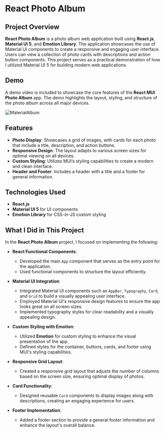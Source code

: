 # React Photo Album

## Project Overview

**React Photo Album** is a photo album web application built using **React.js**, **Material UI 5**, and **Emotion Library**. The application showcases the use of Material UI components to create a responsive and engaging user interface. Users can view a collection of photo cards with descriptions and action button components. This project serves as a practical demonstration of how I utilized Material UI 5 for building modern web applications.

## Demo

A demo video is included to showcase the core features of the **React MUI Photo Album** app. The demo highlights the layout, styling, and structure of the photo album across all major devices.

![MaterialAlbum](https://github.com/user-attachments/assets/b619c45e-8b1e-494f-a5b5-f421b6130bd5)

## Features

- **Photo Display**: Showcases a grid of images, with cards for each photo that include a title, description, and action buttons.
- **Responsive Design**: The layout adapts to various screen sizes for optimal viewing on all devices.
- **Custom Styling**: Utilizes MUI’s styling capabilities to create a modern and clean interface.
- **Header and Footer**: Includes a header with a title and a footer for general information.

## Technologies Used

- **React.js**
- **Material UI 5** for UI components
- **Emotion Library** for CSS-in-JS custom styling

## What I Did in This Project

In the **React Photo Album** project, I focused on implementing the following:

- **React Functional Components**:
  - Developed the main `App` component that serves as the entry point for the application.
  - Used functional components to structure the layout efficiently.

- **Material UI Integration**:
  - Integrated Material UI components such as `AppBar`, `Typography`, `Card`, and `Grid` to build a visually appealing user interface.
  - Employed Material UI's responsive design features to ensure the app looks great on all screen sizes.
  - Implemented typography styles for clear readability and a visually appealing design.

- **Custom Styling with Emotion**:
  - Utilized **Emotion** for custom styling to enhance the visual presentation of the app.
  - Defined styles for the container, buttons, cards, and footer using MUI's styling capabilities.

- **Responsive Grid Layout**:
  - Created a responsive grid layout that adjusts the number of columns based on the screen size, ensuring optimal display of photos.

- **Card Functionality**:
  - Designed reusable `Card` components to display images along with descriptions, creating an engaging experience for users.

- **Footer Implementation**:
  - Added a footer section to provide a general footer information and enhance the layout's overall balance.
